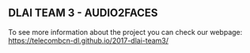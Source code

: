 ## DLAI TEAM 3 - AUDIO2FACES

To see more information about the project you can check our webpage: https://telecombcn-dl.github.io/2017-dlai-team3/
